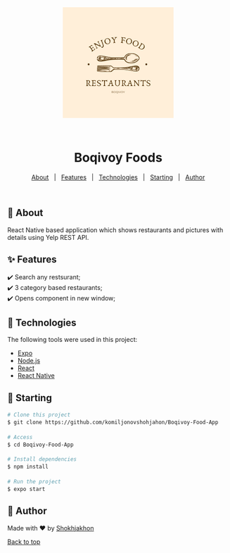 <div align="center" id="top">
<img width="50%" src="https://raw.githubusercontent.com/komiljonovshohjahon/Boqivoy-Food-App/master/assets/boqivoy_icon.png" alt="{{Boqivoy Foods}}" />

&#xa0;

  <!-- <a href="https://{{app_url}}.netlify.app">Demo</a> -->
</div>

<h1 align="center">Boqivoy Foods</h1>

<p align="center">
  <a href="#dart-about">About</a> &#xa0; | &#xa0; 
  <a href="#sparkles-features">Features</a> &#xa0; | &#xa0;
  <a href="#rocket-technologies">Technologies</a> &#xa0; | &#xa0;
  <a href="#checkered_flag-starting">Starting</a> &#xa0; | &#xa0;
  <a href="https://github.com/{{github}}" target="_blank">Author</a>
</p>

<br>

## :dart: About

React Native based application which shows restaurants and pictures with details using Yelp REST API.

## :sparkles: Features

:heavy_check_mark: Search any restsurant;\
:heavy_check_mark: 3 category based restaurants;\
:heavy_check_mark: Opens component in new window;

## :rocket: Technologies

The following tools were used in this project:

- [Expo](https://expo.io/)
- [Node.js](https://nodejs.org/en/)
- [React](https://pt-br.reactjs.org/)
- [React Native](https://reactnative.dev/)

## :checkered_flag: Starting

```bash
# Clone this project
$ git clone https://github.com/komiljonovshohjahon/Boqivoy-Food-App

# Access
$ cd Boqivoy-Food-App

# Install dependencies
$ npm install

# Run the project
$ expo start


```

## :memo: Author

Made with :heart: by <a href="https://github.com/komiljonovshohjahon" target="_blank">Shokhjakhon</a>

<a href="#top">Back to top</a>
